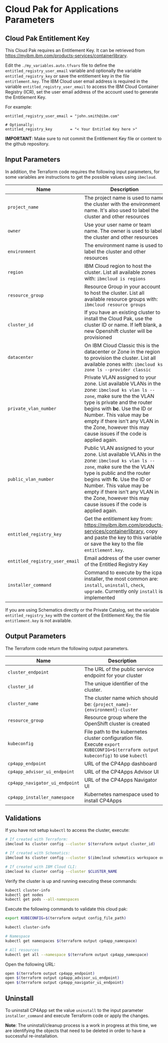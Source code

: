 # Cloud Pak for Applications Parameters

## Cloud Pak Entitlement Key

This Cloud Pak requires an Entitlement Key. It can be retrieved from https://myibm.ibm.com/products-services/containerlibrary.

Edit the `./my_variables.auto.tfvars` file to define the `entitled_registry_user_email` variable and optionally the variable `entitled_registry_key` or save the entitlement key in the file `entitlement.key`. The IBM Cloud user email address is required in the variable `entitled_registry_user_email` to access the IBM Cloud Container Registry (ICR), set the user email address of the account used to generate the Entitlement Key.

For example:

```hcl
entitled_registry_user_email = "john.smith@ibm.com"

# Optionally:
entitled_registry_key        = "< Your Entitled Key here >"
```

**IMPORTANT**: Make sure to not commit the Entitlement Key file or content to the github repository.

## Input Parameters

In addition, the Terraform code requires the following input parameters, for some variables are instructions to get the possible values using `ibmcloud`.

| Name                           | Description                                                                                                                                                                                                                                                                                                                  | Default             | Required |
| ------------------------------ | ---------------------------------------------------------------------------------------------------------------------------------------------------------------------------------------------------------------------------------------------------------------------------------------------------------------------------- | ------------------- | -------- |
| `project_name`                 | The project name is used to name the cluster with the environment name. It's also used to label the cluster and other resources                                                                                                                                                                                              | `cloud-pack`        | Yes      |
| `owner`                        | Use your user name or team name. The owner is used to label the cluster and other resources                                                                                                                                                                                                                                  | `anonymous`         | Yes      |
| `environment`                  | The environment name is used to label the cluster and other resources                                                                                                                                                                                                                                                        | `sandbox`           | No       |
| `region`                       | IBM Cloud region to host the cluster. List all available zones with: `ibmcloud is regions`                                                                                                                                                                                                                                   | `us-south`          | No       |
| `resource_group`               | Resource Group in your account to host the cluster. List all available resource groups with: `ibmcloud resource groups`                                                                                                                                                                                                      | `cloud-pak-sandbox` | No       |
| `cluster_id`                   | If you have an existing cluster to install the Cloud Pak, use the cluster ID or name. If left blank, a new Openshift cluster will be provisioned                                                                                                                                                                             |                     | No       |
| `datacenter`                   | On IBM Cloud Classic this is the datacenter or Zone in the region to provision the cluster. List all available zones with: `ibmcloud ks zone ls --provider classic`                                                                                                                                                          | `dal10`             | No       |
| `private_vlan_number`          | Private VLAN assigned to your zone. List available VLANs in the zone: `ibmcloud ks vlan ls --zone`, make sure the the VLAN type is private and the router begins with **bc**. Use the ID or Number. This value may be empty if there isn't any VLAN in the Zone, however this may cause issues if the code is applied again. |                     | No       |
| `public_vlan_number`           | Public VLAN assigned to your zone. List available VLANs in the zone: `ibmcloud ks vlan ls --zone`, make sure the the VLAN type is public and the router begins with **fc**. Use the ID or Number. This value may be empty if there isn't any VLAN in the Zone, however this may cause issues if the code is applied again.   |                     | No       |
| `entitled_registry_key`        | Get the entitlement key from: https://myibm.ibm.com/products-services/containerlibrary, copy and paste the key to this variable or save the key to the file `entitlement.key`.                                                                                                                                               |                     | No       |
| `entitled_registry_user_email` | Email address of the user owner of the Entitled Registry Key                                                                                                                                                                                                                                                                 |                     | Yes      |
| `installer_command`            | Command to execute by the icpa installer, the most common are: `install`, `uninstall`, `check`, `upgrade`. Currently only `install` is implemented                                                                                                                                                                           | `install`           | No       |

If you are using Schematics directly or the Private Catalog, set the variable `entitled_registry_key` with the content of the Entitlement Key, the file `entitlement.key` is not available.

## Output Parameters

The Terraform code return the following output parameters.

| Name                           | Description                                                                                                                         |
| ------------------------------ | ----------------------------------------------------------------------------------------------------------------------------------- |
| `cluster_endpoint`             | The URL of the public service endpoint for your cluster                                                                             |
| `cluster_id`                   | The unique identifier of the cluster.                                                                                               |
| `cluster_name`                 | The cluster name which should be: `{project_name}-{environment}-cluster`                                                            |
| `resource_group`               | Resource group where the OpenShift cluster is created                                                                               |
| `kubeconfig`                   | File path to the kubernetes cluster configuration file. Execute `export KUBECONFIG=$(terraform output kubeconfig)` to use `kubectl` |
| `cp4app_endpoint`              | URL of the CP4App dashboard                                                                                                         |
| `cp4app_advisor_ui_endpoint`   | URL of the CP4Apps Advisor UI                                                                                                       |
| `cp4app_navigator_ui_endpoint` | URL of the CP4Apps Navigator UI                                                                                                     |
| `cp4app_installer_namespace`   | Kubernetes namespace used to install CP4Apps                                                                                        |

## Validations

If you have not setup `kubectl` to access the cluster, execute:

```bash
# If created with Terraform:
ibmcloud ks cluster config --cluster $(terraform output cluster_id)

# If created with Schematics:
ibmcloud ks cluster config --cluster $(ibmcloud schematics workspace output --id $WORKSPACE_ID --json | jq -r '.[].output_values[].cluster_id.value')

# If created with IBM Cloud CLI:
ibmcloud ks cluster config --cluster $CLUSTER_NAME
```

Verify the cluster is up and running executing these commands:

```bash
kubectl cluster-info
kubectl get nodes
kubectl get pods --all-namespaces
```

Execute the following commands to validate this cloud pak:

```bash
export KUBECONFIG=$(terraform output config_file_path)

kubectl cluster-info

# Namespace
kubectl get namespaces $(terraform output cp4app_namespace)

# All resources
kubectl get all --namespace $(terraform output cp4app_namespace)
```

Open the following URL:

```bash
open $(terraform output cp4app_endpoint)
open $(terraform output cp4app_advisor_ui_endpoint)
open $(terraform output cp4app_navigator_ui_endpoint)
```

## Uninstall

To uninstall CP4App set the value `uninstall` to the input parameter `installer_command` and execute Terraform code or apply the changes.

**Note**: The uninstall/cleanup process is a work in progress at this time, we are identifying the objects that need to be deleted in order to have a successful re-installation.
